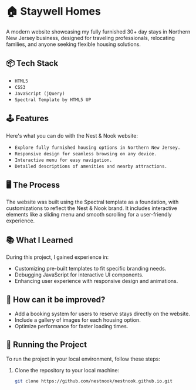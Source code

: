 # 🏠 Staywell Homes

A modern website showcasing my fully furnished 30+ day stays in Northern New Jersey business, designed for traveling professionals, relocating families, and anyone seeking flexible housing solutions.

## 📦 Tech Stack

- `HTML5`
- `CSS3`
- `JavaScript (jQuery)`
- `Spectral Template by HTML5 UP`

## 🕹️ Features

Here's what you can do with the Nest & Nook website:

- `Explore fully furnished housing options in Northern New Jersey.`
- `Responsive design for seamless browsing on any device.`
- `Interactive menu for easy navigation.`
- `Detailed descriptions of amenities and nearby attractions.`

## 🖥️ The Process

The website was built using the Spectral template as a foundation, with customizations to reflect the Nest & Nook brand. It includes interactive elements like a sliding menu and smooth scrolling for a user-friendly experience.

## 📚 What I Learned

During this project, I gained experience in:

- Customizing pre-built templates to fit specific branding needs.
- Debugging JavaScript for interactive UI components.
- Enhancing user experience with responsive design and animations.

## 🧠 How can it be improved?

- Add a booking system for users to reserve stays directly on the website.
- Include a gallery of images for each housing option.
- Optimize performance for faster loading times.

## 👟 Running the Project

To run the project in your local environment, follow these steps:

1. Clone the repository to your local machine:
   ```bash
   git clone https://github.com/nestnook/nestnook.github.io.git

